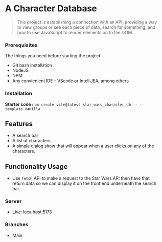 # A Character Database
> This project is establishing a connection with an API, providing a way to view groups or see each piece of data, search for something, and how to use JavaScript to render elements on to the DOM.

### Prerequisites
The things you need before starting the project.
- Git bash installation
- NodeJS
- NPM
- Any convienient IDE - VScode or IntelliJEA, among others

### Installation
**Starter code**
`npm create vite@latest star_wars_character_db -- --template vanilla`


## Features
- A search bar
- A list of characters
- A simple dialog show that will appear when a user clicks on any of the characters.

## Functionality Usage
- Use `fetch` API to make a request to the Star Wars API then have that return data so we can display it on the front end underneath the search bar. 

### Server
- Live: localhost:5173

### Branches
* Main:
 
 
 
